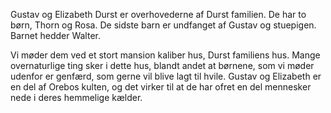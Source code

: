 Gustav og Elizabeth Durst er overhovederne af Durst familien. De har to børn, Thorn og Rosa. De sidste barn er undfanget af Gustav og stuepigen. Barnet hedder Walter.

Vi møder dem ved et stort mansion kaliber hus, Durst familiens hus. Mange overnaturlige ting sker i dette hus, blandt andet at børnene, som vi møder udenfor er genfærd, som gerne vil blive lagt til hvile. Gustav og Elizabeth er en del af Orebos kulten, og det virker til at de har ofret en del mennesker nede i deres hemmelige kælder.